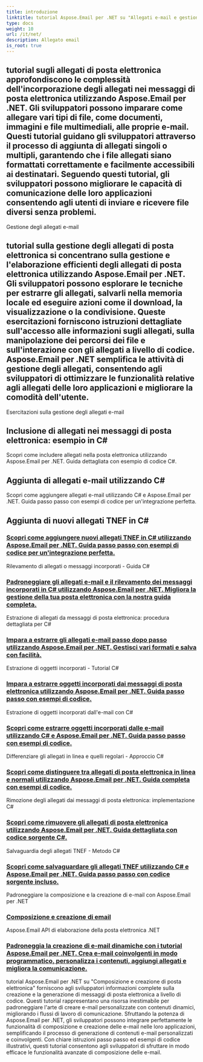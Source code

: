 ```yaml
---
title: introduzione
linktitle: tutorial Aspose.Email per .NET su "Allegati e-mail e gestione degli allegati" offrono agli sviluppatori una guida completa per gestire e manipolare in modo efficace gli allegati e-mail all'interno delle loro applicazioni. Questi tutorial forniscono preziose informazioni su come sfruttare la potenza di Aspose.Email per .NET per gestire senza problemi gli allegati, migliorando lo scambio di dati e la collaborazione. Con istruzioni dettagliate e frammenti di codice illustrativi, gli sviluppatori possono integrare con sicurezza le funzionalità relative agli allegati nelle loro applicazioni, ottimizzando i flussi di lavoro delle comunicazioni e-mail e le esperienze utente.
type: docs
weight: 10
url: /it/net/
description: Allegato email
is_root: true
---
```


## tutorial sugli allegati di posta elettronica approfondiscono le complessità dell'incorporazione degli allegati nei messaggi di posta elettronica utilizzando Aspose.Email per .NET. Gli sviluppatori possono imparare come allegare vari tipi di file, come documenti, immagini e file multimediali, alle proprie e-mail. Questi tutorial guidano gli sviluppatori attraverso il processo di aggiunta di allegati singoli o multipli, garantendo che i file allegati siano formattati correttamente e facilmente accessibili ai destinatari. Seguendo questi tutorial, gli sviluppatori possono migliorare le capacità di comunicazione delle loro applicazioni consentendo agli utenti di inviare e ricevere file diversi senza problemi.

Gestione degli allegati e-mail

## tutorial sulla gestione degli allegati di posta elettronica si concentrano sulla gestione e l'elaborazione efficienti degli allegati di posta elettronica utilizzando Aspose.Email per .NET. Gli sviluppatori possono esplorare le tecniche per estrarre gli allegati, salvarli nella memoria locale ed eseguire azioni come il download, la visualizzazione o la condivisione. Queste esercitazioni forniscono istruzioni dettagliate sull'accesso alle informazioni sugli allegati, sulla manipolazione dei percorsi dei file e sull'interazione con gli allegati a livello di codice. Aspose.Email per .NET semplifica le attività di gestione degli allegati, consentendo agli sviluppatori di ottimizzare le funzionalità relative agli allegati delle loro applicazioni e migliorare la comodità dell'utente.

Esercitazioni sulla gestione degli allegati e-mail

## Inclusione di allegati nei messaggi di posta elettronica: esempio in C#

Scopri come includere allegati nella posta elettronica utilizzando Aspose.Email per .NET. Guida dettagliata con esempio di codice C#.

## Aggiunta di allegati e-mail utilizzando C#

Scopri come aggiungere allegati e-mail utilizzando C# e Aspose.Email per .NET. Guida passo passo con esempi di codice per un'integrazione perfetta.

## Aggiunta di nuovi allegati TNEF in C#
### [Scopri come aggiungere nuovi allegati TNEF in C# utilizzando Aspose.Email per .NET. Guida passo passo con esempi di codice per un'integrazione perfetta.](./email-composition-and-creation/)
Rilevamento di allegati o messaggi incorporati - Guida C#
### [Padroneggiare gli allegati e-mail e il rilevamento dei messaggi incorporati in C# utilizzando Aspose.Email per .NET. Migliora la gestione della tua posta elettronica con la nostra guida completa.](./email-conversion-and-export/)
Estrazione di allegati da messaggi di posta elettronica: procedura dettagliata per C#
### [Impara a estrarre gli allegati e-mail passo dopo passo utilizzando Aspose.Email per .NET. Gestisci vari formati e salva con facilità.](./email-attachment-handling/)
Estrazione di oggetti incorporati - Tutorial C#
### [Impara a estrarre oggetti incorporati dai messaggi di posta elettronica utilizzando Aspose.Email per .NET. Guida passo passo con esempi di codice.](./email-processing-and-analysis/)
Estrazione di oggetti incorporati dall'e-mail con C#
### [Scopri come estrarre oggetti incorporati dalle e-mail utilizzando C# e Aspose.Email per .NET. Guida passo passo con esempi di codice.](./email-header-manipulation/)
Differenziare gli allegati in linea e quelli regolari - Approccio C#
### [Scopri come distinguere tra allegati di posta elettronica in linea e normali utilizzando Aspose.Email per .NET. Guida completa con esempi di codice.](./email-event-and-calendar-handling/)
Rimozione degli allegati dai messaggi di posta elettronica: implementazione C#
### [Scopri come rimuovere gli allegati di posta elettronica utilizzando Aspose.Email per .NET. Guida dettagliata con codice sorgente C#.](./email-notification-and-tracking/)
Salvaguardia degli allegati TNEF - Metodo C#
### [Scopri come salvaguardare gli allegati TNEF utilizzando C# e Aspose.Email per .NET. Guida passo passo con codice sorgente incluso.](./email-validation-and-verification/)
 Padroneggiare la composizione e la creazione di e-mail con Aspose.Email per .NET
### [ Composizione e creazione di email](./email-file-storage-and-retrieval/)
 Aspose.Email API di elaborazione della posta elettronica .NET
### [ Padroneggia la creazione di e-mail dinamiche con i tutorial Aspose.Email per .NET. Crea e-mail coinvolgenti in modo programmatico, personalizza i contenuti, aggiungi allegati e migliora la comunicazione.](./email-security-and-signatures/)
tutorial Aspose.Email per .NET su "Composizione e creazione di posta elettronica" forniscono agli sviluppatori informazioni complete sulla creazione e la generazione di messaggi di posta elettronica a livello di codice. Questi tutorial rappresentano una risorsa inestimabile per padroneggiare l'arte di creare e-mail personalizzate con contenuti dinamici, migliorando i flussi di lavoro di comunicazione. Sfruttando la potenza di Aspose.Email per .NET, gli sviluppatori possono integrare perfettamente le funzionalità di composizione e creazione delle e-mail nelle loro applicazioni, semplificando il processo di generazione di contenuti e-mail personalizzati e coinvolgenti. Con chiare istruzioni passo passo ed esempi di codice illustrativi, questi tutorial consentono agli sviluppatori di sfruttare in modo efficace le funzionalità avanzate di composizione delle e-mail.